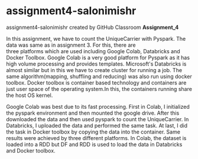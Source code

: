 # assignment4-salonimishr
assignment4-salonimishr created by GitHub Classroom
**Assignment_4**

In this assignment, we have to count the UniqueCarrier with Pyspark. The data was same as in assignment 3. For this, there are  
three platforms which are used including Google Colab, Databricks and Docker Toolbox. Google Colab is a very good platform for
Pyspark as it has high volume processing and provides templates. Microsoft's Databricks is almost similar but in this we have to
create cluster for running a job. The same algorithm(mapping, shuffling and reducing) was also run using docker toolbox. Docker 
toolbox is container based technology and containers are just user space of the operating system.In this, the containers running
share the host OS kernel. 

Google Colab was best due to its fast processing. First in Colab, I initialized the pyspark environment and then mounted the google
drive. After this downloaded the data and then used pyspark to count the UniqueCarrier. In Databricks, I uploaded the data and 
performed the same task. At last, I did the task in Docker toolbox by copying the data into the container. Same results were achieved
by three different platforms. In Colab, the dataset is loaded into a RDD but DF and RDD is used to load the data in Databricks and 
Docker toolbox.
